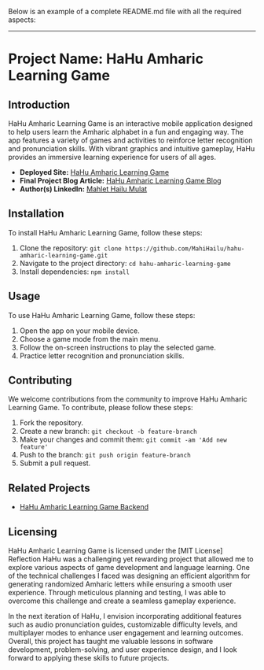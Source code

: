 Below is an example of a complete README.md file with all the required aspects:

---

# Project Name: HaHu Amharic Learning Game

## Introduction
HaHu Amharic Learning Game is an interactive mobile application designed to help users learn the Amharic alphabet in a fun and engaging way. The app features a variety of games and activities to reinforce letter recognition and pronunciation skills. With vibrant graphics and intuitive gameplay, HaHu provides an immersive learning experience for users of all ages.

- **Deployed Site:** [HaHu Amharic Learning Game](https://medium.com/@hail.mulat)
- **Final Project Blog Article:** [HaHu Amharic Learning Game Blog](https://hailmulat.wixsite.com/hahu-amharic-learnin)
- **Author(s) LinkedIn:** [Mahlet Hailu Mulat](https://www.linkedin.com/in/Mahlet-Mulat)

## Installation
To install HaHu Amharic Learning Game, follow these steps:
1. Clone the repository: `git clone https://github.com/MahiHailu/hahu-amharic-learning-game.git`
2. Navigate to the project directory: `cd hahu-amharic-learning-game`
3. Install dependencies: `npm install`

## Usage
To use HaHu Amharic Learning Game, follow these steps:
1. Open the app on your mobile device.
2. Choose a game mode from the main menu.
3. Follow the on-screen instructions to play the selected game.
4. Practice letter recognition and pronunciation skills.

## Contributing
We welcome contributions from the community to improve HaHu Amharic Learning Game. To contribute, please follow these steps:
1. Fork the repository.
2. Create a new branch: `git checkout -b feature-branch`
3. Make your changes and commit them: `git commit -am 'Add new feature'`
4. Push to the branch: `git push origin feature-branch`
5. Submit a pull request.

## Related Projects
- [HaHu Amharic Learning Game Backend](https://github.com/MahiHailu/hahu_amharic_learning_game.git)

## Licensing
HaHu Amharic Learning Game is licensed under the [MIT License] 
Reflection
HaHu was a challenging yet rewarding project that allowed me to explore various aspects of game development and language learning. One of the technical challenges I faced was designing an efficient algorithm for generating randomized Amharic letters while ensuring a smooth user experience. Through meticulous planning and testing, I was able to overcome this challenge and create a seamless gameplay experience.

In the next iteration of HaHu, I envision incorporating additional features such as audio pronunciation guides, customizable difficulty levels, and multiplayer modes to enhance user engagement and learning outcomes. Overall, this project has taught me valuable lessons in software development, problem-solving, and user experience design, and I look forward to applying these skills to future projects.
